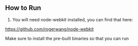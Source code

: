 How to Run
---
1. You will need node-webkit installed, you can find that here:

https://github.com/rogerwang/node-webkit

Make sure to install the pre-built binaries so that you can run


